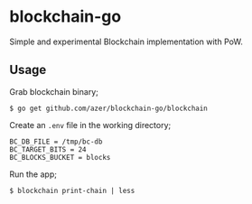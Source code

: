 # blockchain-go

Simple and experimental Blockchain implementation with PoW.

## Usage

Grab blockchain binary;

```
$ go get github.com/azer/blockchain-go/blockchain
```

Create an `.env` file in the working directory;

```
BC_DB_FILE = /tmp/bc-db
BC_TARGET_BITS = 24
BC_BLOCKS_BUCKET = blocks
```

Run the app;

```
$ blockchain print-chain | less
```
